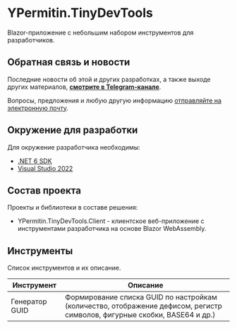 # YPermitin.TinyDevTools

Blazor-приложение с небольшим набором инструментов для разработчиков.

## Обратная связь и новости

Последние новости об этой и других разработках, а также выходе других материалов, **[смотрите в Telegram-канале](https://t.me/DevQuietPlace)**.

Вопросы, предложения и любую другую информацию [отправляйте на электронную почту](mailto:i.need.ypermitin@yandex.ru).

## Окружение для разработки

Для окружение разработчика необходимы:

* [.NET 6 SDK](https://dotnet.microsoft.com/en-us/download/dotnet/6.0)
* [Visual Studio 2022](https://visualstudio.microsoft.com/ru/vs/)

## Состав проекта

Проекты и библиотеки в составе решения:

* YPermitin.TinyDevTools.Client - клиентское веб-приложение с инструментами разработчика на основе Blazor WebAssembly.

## Инструменты

Список инструментов и их описание.

| Инструмент | Описание |
| ---------- | -------- |
| Генератор GUID | Формирование списка GUID по настройкам (количество, отображение дефисом, регистр символов, фигурные скобки, BASE64 и др.) |